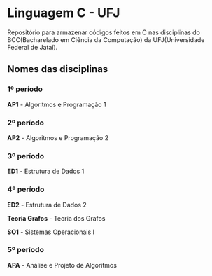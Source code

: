 # Linguagem C - UFJ
Repositório para armazenar códigos feitos em C nas disciplinas do BCC(Bacharelado em Ciência da Computação) da UFJ(Universidade Federal de Jataí).

## Nomes das disciplinas

### 1º período
**AP1** - Algoritmos e Programação 1

### 2º período
**AP2** - Algoritmos e Programação 2

### 3º período
**ED1** - Estrutura de Dados 1

### 4º período
**ED2** - Estrutura de Dados 2

**Teoria Grafos** - Teoria dos Grafos

**SO1** - Sistemas Operacionais I

### 5º período
**APA** - Análise e Projeto de Algoritmos
